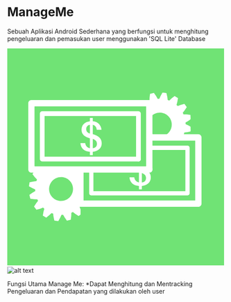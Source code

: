 # ManageMe
Sebuah Aplikasi Android Sederhana yang berfungsi untuk menghitung pengeluaran dan pemasukan user menggunakan 'SQL Lite' Database

![alt text](https://github.com/Maulidito/ManageMe/blob/master/Logo/Manameme_Logo.png "Logo Manage Me")![alt text](https://upload.wikimedia.org/wikipedia/commons/3/38/SQLite370.svg "Sql Lite")

Fungsi Utama Manage Me:
*Dapat Menghitung dan Mentracking Pengeluaran dan Pendapatan yang dilakukan oleh user
